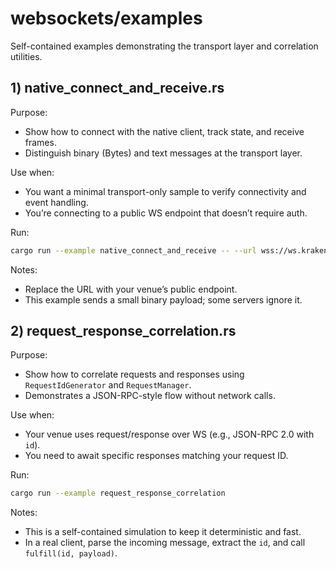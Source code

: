 # websockets/examples

Self-contained examples demonstrating the transport layer and correlation utilities.

## 1) native_connect_and_receive.rs

Purpose:

- Show how to connect with the native client, track state, and receive frames.
- Distinguish binary (Bytes) and text messages at the transport layer.

Use when:

- You want a minimal transport-only sample to verify connectivity and event handling.
- You’re connecting to a public WS endpoint that doesn’t require auth.

Run:

```bash
cargo run --example native_connect_and_receive -- --url wss://ws.kraken.com
```

Notes:

- Replace the URL with your venue’s public endpoint.
- This example sends a small binary payload; some servers ignore it.

## 2) request_response_correlation.rs

Purpose:

- Show how to correlate requests and responses using `RequestIdGenerator` and `RequestManager`.
- Demonstrates a JSON-RPC-style flow without network calls.

Use when:

- Your venue uses request/response over WS (e.g., JSON-RPC 2.0 with `id`).
- You need to await specific responses matching your request ID.

Run:

```bash
cargo run --example request_response_correlation
```

Notes:

- This is a self-contained simulation to keep it deterministic and fast.
- In a real client, parse the incoming message, extract the `id`, and call `fulfill(id, payload)`.
